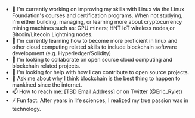 - 🔭 I’m currently working on improving my skills with Linux via the Linux Foundation's courses and certification programs. When not studying, I'm either building, managing, or learning more about cryptocurrency mining machines such as: GPU miners; HNT IoT wireless nodes,or Bitcoin/Litecoin Lightning nodes.
- 🌱 I’m currently learning how to become more proficient in linux and other cloud computing related skills to include blockchain software development (e.g. Hyperledger/Solidity)
- 👯 I’m looking to collaborate on open source cloud computing and blockchain related projects. 
- 🤔 I’m looking for help with how I can contribute to open source projects.
- 💬 Ask me about why I think blockchain is the best thing to happen to mankined since the internet. 
- 📫 How to reach me: [TBD Email Address] or on Twitter (@Eric_Rylet)
- ⚡ Fun fact: After years in life sciences, I realized my true passion was in technology.
